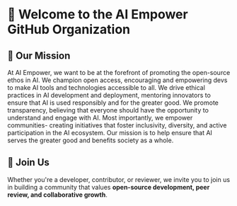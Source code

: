 # 👋 Welcome to the AI Empower GitHub Organization

## 🌈 Our Mission
At AI Empower, we want to be at the forefront of promoting the open-source ethos in AI. We champion open access, encouraging and empowering devs to make AI tools and technologies accessible to all. We drive ethical practices in AI development and deployment, mentoring innovators to ensure that AI is used responsibly and for the greater good. We promote transparency, believing that everyone should have the opportunity to understand and engage with AI. Most importantly, we empower communities- creating initiatives that foster inclusivity, diversity, and active participation in the AI ecosystem. Our mission is to help ensure that AI serves the greater good and benefits society as a whole.

## 🤝 Join Us
Whether you're a developer, contributor, or reviewer, we invite you to join us in building a community that values **open-source development, peer review, and collaborative growth**.
